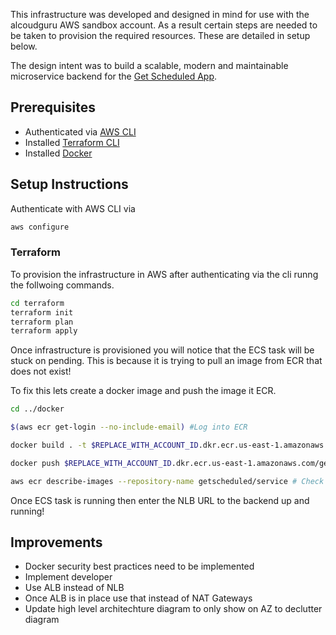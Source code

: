 This infrastructure was developed and designed in mind for use with the alcoudguru AWS sandbox account. As a result certain steps are needed to be taken to provision the required resources. These are detailed in setup below.

The design intent was to build a scalable, modern and maintainable microservice backend for the [Get Scheduled App](https://github.com/mjki4hj3/get-scheduled). 

## Prerequisites 

- Authenticated via [AWS CLI](https://docs.aws.amazon.com/cli/latest/userguide/getting-started-install.html)
- Installed [Terraform CLI](https://learn.hashicorp.com/tutorials/terraform/install-cli)
- Installed [Docker](https://docs.docker.com/get-docker/)

## Setup Instructions

Authenticate with AWS CLI via 

```bash
aws configure 
```

### Terraform
To provision the infrastructure in AWS after authenticating via the cli runng the follwoing commands.

```bash
cd terraform
terraform init
terraform plan
terraform apply
```

Once infrastructure is provisioned you will notice that the ECS task will be stuck on pending. This is because it is trying to pull an image from ECR that does not exist!

To fix this lets create a docker image and push the image it ECR.

```bash
cd ../docker

$(aws ecr get-login --no-include-email) #Log into ECR

docker build . -t $REPLACE_WITH_ACCOUNT_ID.dkr.ecr.us-east-1.amazonaws.com/getscheduled/service:latest

docker push $REPLACE_WITH_ACCOUNT_ID.dkr.ecr.us-east-1.amazonaws.com/getscheduled/service:latest

aws ecr describe-images --repository-name getscheduled/service # Check image is available on ecr
```

Once ECS task is running then enter the NLB URL to the backend up and running!
 

## Improvements

- Docker security best practices need to be implemented
- Implement developer
- Use ALB instead of NLB
- Once ALB is in place use that instead of NAT Gateways
- Update high level architechture diagram to only show on AZ to declutter diagram
